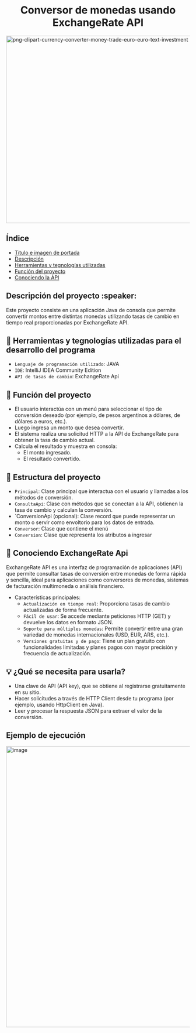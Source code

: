 <h1 align="center"> Conversor de monedas usando ExchangeRate API</h1>
<img width="900" height="512" alt="png-clipart-currency-converter-money-trade-euro-euro-text-investment" src="https://github.com/user-attachments/assets/1147f05c-3917-4ef9-970d-e235797cd9ac" />


## Índice
* [Título e imagen de portada](#Título-e-imagen-de-portada)
* [Descripción](#descripción)
* [Herramientas y tegnologías utilizadas](#herramientas-y-tegnologías-utilizadas)
* [Función del proyecto](#función-del-proyecto)
* [Conociendo la API](#conociendo-la-api)

<h2>Descripción del proyecto :speaker:</h2>
Este proyecto consiste en una aplicación Java de consola que permite convertir montos entre distintas monedas utilizando tasas de cambio en tiempo real proporcionadas por ExchangeRate API.

## :wrench: Herramientas y tegnologías utilizadas para el desarrollo del programa
-  `Lenguaje de programación utilizado`: JAVA
-  `IDE`: IntelliJ IDEA Community Edition
-  `API de tasas de cambio`: ExchangeRate Api

## :hammer: Función del proyecto
- El usuario interactúa con un menú para seleccionar el tipo de conversión deseado (por ejemplo, de pesos argentinos a dólares, de dólares a euros, etc.).
- Luego ingresa un monto que desea convertir.
- El sistema realiza una solicitud HTTP a la API de ExchangeRate para obtener la tasa de cambio actual.
- Calcula el resultado y muestra en consola:
   - El monto ingresado.
   - El resultado convertido.
 
 ## :bridge_at_night: Estructura del proyecto
-  `Principal`: Clase principal que interactua con el usuario y llamadas a los métodos de conversión.
-  `ConsultaApi`: Clase con métodos que se conectan a la API, obtienen la tasa de cambio y calculan la conversión.
-  `ConversionApi (opcional): Clase record que puede representar un monto o servir como envoltorio para los datos de entrada.
- `Conversor`: Clase que contiene el menú
- `Conversion`: Clase que representa los atributos a ingresar

  
## :pushpin: Conociendo ExchangeRate Api
ExchangeRate API es una interfaz de programación de aplicaciones (API) que permite consultar tasas de conversión entre monedas de forma rápida y sencilla, ideal para aplicaciones como conversores de monedas, sistemas de facturación multimoneda o análisis financiero.
- Características principales:
  - `Actualización en tiempo real`: Proporciona tasas de cambio actualizadas de forma frecuente.
  - `Fácil de usar`: Se accede mediante peticiones HTTP (GET) y devuelve los datos en formato JSON.
  - `Soporte para múltiples monedas`: Permite convertir entre una gran variedad de monedas internacionales (USD, EUR, ARS, etc.).
  - `Versiones gratuitas y de pago`: Tiene un plan gratuito con funcionalidades limitadas y planes pagos con mayor precisión y frecuencia de actualización.



 ## :bulb: ¿Qué se necesita para usarla?
- Una clave de API (API key), que se obtiene al registrarse gratuitamente en su sitio.
- Hacer solicitudes a través de HTTP Client desde tu programa (por ejemplo, usando HttpClient en Java).
- Leer y procesar la respuesta JSON para extraer el valor de la conversión.

## Ejemplo de ejecución

<img width="1366" height="768" alt="image" src="https://github.com/user-attachments/assets/4d1c83e0-5597-4dff-9cf8-94c52dcad5ee" />
